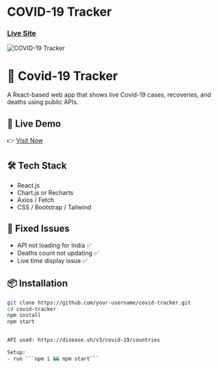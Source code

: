 # COVID-19 Tracker

### [Live Site](https://gleaming-buttercream-1dc6e5.netlify.app)

![COVID-19 Tracker](https://i.ibb.co/X87BqVY/Screenshot-2020-04-13-at-10-14-58.png)

# 🦠 Covid-19 Tracker

A React-based web app that shows live Covid-19 cases, recoveries, and deaths using public APIs.

## 🚀 Live Demo
👉 [Visit Now](https://your-new-netlify-url.netlify.app)

## 🛠️ Tech Stack
- React.js
- Chart.js or Recharts
- Axios / Fetch
- CSS / Bootstrap / Tailwind

## 🐞 Fixed Issues
- API not loading for India ✅
- Deaths count not updating ✅
- Live time display issue ✅

## 📦 Installation
```bash
git clone https://github.com/your-username/covid-tracker.git
cd covid-tracker
npm install
npm start


API used: https://disease.sh/v3/covid-19/countries

Setup:
- run ```npm i && npm start```

